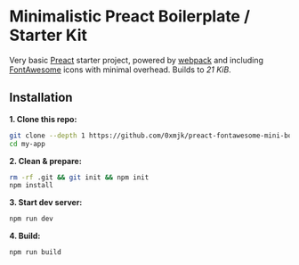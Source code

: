 # Minimalistic Preact Boilerplate / Starter Kit

Very basic [Preact] starter project, powered by [webpack] and including [FontAwesome] icons with minimal overhead.
Builds to *21 KiB*.

## Installation

**1. Clone this repo:**

```sh
git clone --depth 1 https://github.com/0xmjk/preact-fontawesome-mini-boilerplate.git my-app
cd my-app
```


**2. Clean & prepare:**

```sh
rm -rf .git && git init && npm init
npm install
```

**3. Start dev server:**
```sh
npm run dev
```

**4. Build:**
```sh
npm run build
```

[Preact]: https://github.com/developit/preact
[webpack]: https://webpack.github.io
[FontAwesome]: https://fontawesome.com/
